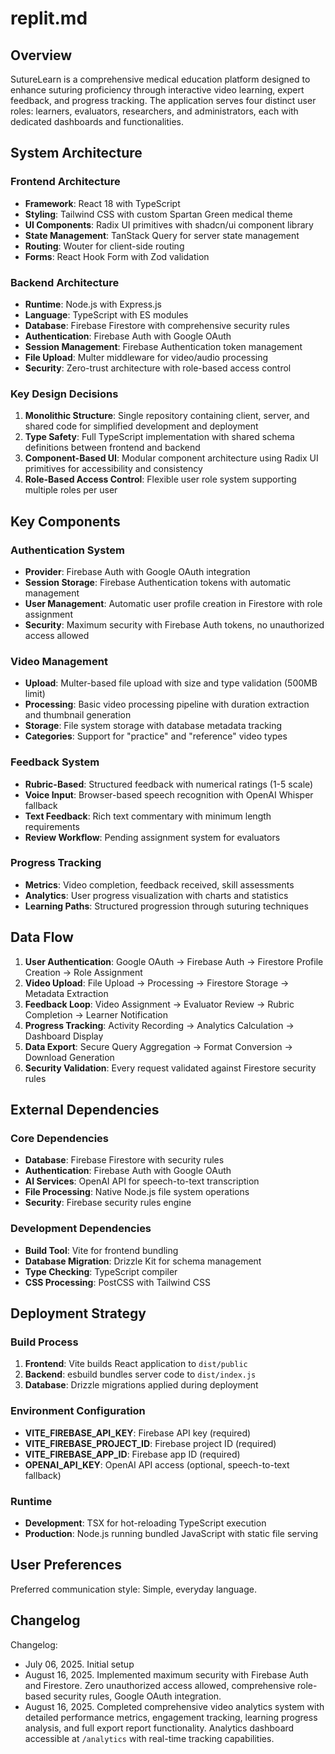 # replit.md

## Overview

SutureLearn is a comprehensive medical education platform designed to enhance suturing proficiency through interactive video learning, expert feedback, and progress tracking. The application serves four distinct user roles: learners, evaluators, researchers, and administrators, each with dedicated dashboards and functionalities.

## System Architecture

### Frontend Architecture
- **Framework**: React 18 with TypeScript
- **Styling**: Tailwind CSS with custom Spartan Green medical theme
- **UI Components**: Radix UI primitives with shadcn/ui component library
- **State Management**: TanStack Query for server state management
- **Routing**: Wouter for client-side routing
- **Forms**: React Hook Form with Zod validation

### Backend Architecture
- **Runtime**: Node.js with Express.js
- **Language**: TypeScript with ES modules
- **Database**: Firebase Firestore with comprehensive security rules
- **Authentication**: Firebase Auth with Google OAuth
- **Session Management**: Firebase Authentication token management
- **File Upload**: Multer middleware for video/audio processing
- **Security**: Zero-trust architecture with role-based access control

### Key Design Decisions
1. **Monolithic Structure**: Single repository containing client, server, and shared code for simplified development and deployment
2. **Type Safety**: Full TypeScript implementation with shared schema definitions between frontend and backend
3. **Component-Based UI**: Modular component architecture using Radix UI primitives for accessibility and consistency
4. **Role-Based Access Control**: Flexible user role system supporting multiple roles per user

## Key Components

### Authentication System
- **Provider**: Firebase Auth with Google OAuth integration
- **Session Storage**: Firebase Authentication tokens with automatic management
- **User Management**: Automatic user profile creation in Firestore with role assignment
- **Security**: Maximum security with Firebase Auth tokens, no unauthorized access allowed

### Video Management
- **Upload**: Multer-based file upload with size and type validation (500MB limit)
- **Processing**: Basic video processing pipeline with duration extraction and thumbnail generation
- **Storage**: File system storage with database metadata tracking
- **Categories**: Support for "practice" and "reference" video types

### Feedback System
- **Rubric-Based**: Structured feedback with numerical ratings (1-5 scale)
- **Voice Input**: Browser-based speech recognition with OpenAI Whisper fallback
- **Text Feedback**: Rich text commentary with minimum length requirements
- **Review Workflow**: Pending assignment system for evaluators

### Progress Tracking
- **Metrics**: Video completion, feedback received, skill assessments
- **Analytics**: User progress visualization with charts and statistics
- **Learning Paths**: Structured progression through suturing techniques

## Data Flow

1. **User Authentication**: Google OAuth → Firebase Auth → Firestore Profile Creation → Role Assignment
2. **Video Upload**: File Upload → Processing → Firestore Storage → Metadata Extraction
3. **Feedback Loop**: Video Assignment → Evaluator Review → Rubric Completion → Learner Notification
4. **Progress Tracking**: Activity Recording → Analytics Calculation → Dashboard Display
5. **Data Export**: Secure Query Aggregation → Format Conversion → Download Generation
6. **Security Validation**: Every request validated against Firestore security rules

## External Dependencies

### Core Dependencies
- **Database**: Firebase Firestore with security rules
- **Authentication**: Firebase Auth with Google OAuth
- **AI Services**: OpenAI API for speech-to-text transcription
- **File Processing**: Native Node.js file system operations
- **Security**: Firebase security rules engine

### Development Dependencies
- **Build Tool**: Vite for frontend bundling
- **Database Migration**: Drizzle Kit for schema management
- **Type Checking**: TypeScript compiler
- **CSS Processing**: PostCSS with Tailwind CSS

## Deployment Strategy

### Build Process
1. **Frontend**: Vite builds React application to `dist/public`
2. **Backend**: esbuild bundles server code to `dist/index.js`
3. **Database**: Drizzle migrations applied during deployment

### Environment Configuration
- **VITE_FIREBASE_API_KEY**: Firebase API key (required)
- **VITE_FIREBASE_PROJECT_ID**: Firebase project ID (required)
- **VITE_FIREBASE_APP_ID**: Firebase app ID (required)
- **OPENAI_API_KEY**: OpenAI API access (optional, speech-to-text fallback)

### Runtime
- **Development**: TSX for hot-reloading TypeScript execution
- **Production**: Node.js running bundled JavaScript with static file serving

## User Preferences

Preferred communication style: Simple, everyday language.

## Changelog

Changelog:
- July 06, 2025. Initial setup
- August 16, 2025. Implemented maximum security with Firebase Auth and Firestore. Zero unauthorized access allowed, comprehensive role-based security rules, Google OAuth integration.
- August 16, 2025. Completed comprehensive video analytics system with detailed performance metrics, engagement tracking, learning progress analysis, and full export report functionality. Analytics dashboard accessible at `/analytics` with real-time tracking capabilities.